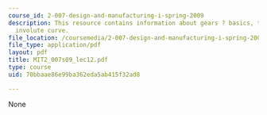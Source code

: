 ```yaml
---
course_id: 2-007-design-and-manufacturing-i-spring-2009
description: This resource contains information about gears ? basics, terminology,
  involute curve.
file_location: /coursemedia/2-007-design-and-manufacturing-i-spring-2009/70bbaae86e99ba362eda5ab415f32ad8_MIT2_007s09_lec12.pdf
file_type: application/pdf
layout: pdf
title: MIT2_007s09_lec12.pdf
type: course
uid: 70bbaae86e99ba362eda5ab415f32ad8

---
```

None